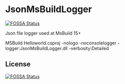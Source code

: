 # JsonMsBuildLogger
[![FOSSA Status](https://app.fossa.io/api/projects/git%2Bgithub.com%2Fsiqr%2FJsonMsBuildLogger.svg?type=shield)](https://app.fossa.io/projects/git%2Bgithub.com%2Fsiqr%2FJsonMsBuildLogger?ref=badge_shield)

Json file logger used at MsBuild 15+


MSBuild Helloworld.csproj -nologo -noconsolelogger -logger:JsonMsBuildLogger.dll -verbosity:Detailed  


## License
[![FOSSA Status](https://app.fossa.io/api/projects/git%2Bgithub.com%2Fsiqr%2FJsonMsBuildLogger.svg?type=large)](https://app.fossa.io/projects/git%2Bgithub.com%2Fsiqr%2FJsonMsBuildLogger?ref=badge_large)